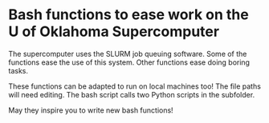 # Bash functions to ease work on the U of Oklahoma  Supercomputer

The supercomputer uses the SLURM job queuing software. 
Some of the functions ease the use of this system.
Other functions ease doing boring tasks.

These functions can be adapted to run on local machines too!
The file paths will need editing.
The bash script calls two Python scripts in the subfolder.

May they inspire you to write new bash functions!
